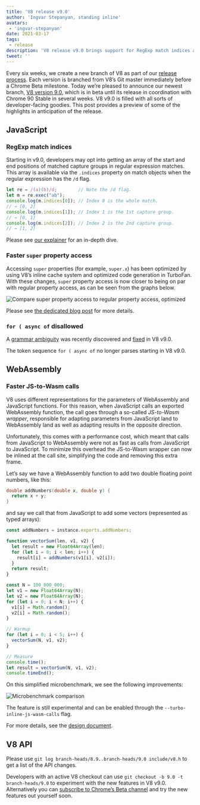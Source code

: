 ```yaml
---
title: 'V8 release v9.0'
author: 'Ingvar Stepanyan, standing inline'
avatars:
 - 'ingvar-stepanyan'
date: 2021-03-17
tags:
 - release
description: 'V8 release v9.0 brings support for RegExp match indices and various performance improvements.'
tweet: ''
---
```

Every six weeks, we create a new branch of V8 as part of our [release process](https://v8.dev/docs/release-process). Each version is branched from V8’s Git master immediately before a Chrome Beta milestone. Today we’re pleased to announce our newest branch, [V8 version 9.0](https://chromium.googlesource.com/v8/v8.git/+log/branch-heads/9.0), which is in beta until its release in coordination with Chrome 90 Stable in several weeks. V8 v9.0 is filled with all sorts of developer-facing goodies. This post provides a preview of some of the highlights in anticipation of the release.

## JavaScript

### RegExp match indices

Starting in v9.0, developers may opt into getting an array of the start and end positions of matched capture groups in regular expression matches. This array is available via the `.indices` property on match objects when the regular expression has the `/d` flag.

```javascript
let re = /(a)(b)/d;        // Note the /d flag.
let m = re.exec("ab");
console.log(m.indices[0]); // Index 0 is the whole match.
// → [0, 2]
console.log(m.indices[1]); // Index 1 is the 1st capture group.
// → [0, 1]
console.log(m.indices[2]); // Index 2 is the 2nd capture group.
// → [1, 2]
```

Please see [our explainer](https://v8.dev/features/regexp-match-indices) for an in-depth dive.

### Faster `super` property access

Accessing `super` properties (for example, `super.x`) has been optimized by using V8’s inline cache system and optimized code generation in TurboFan. With these changes, `super` property access is now closer to being on par with regular property access, as can be seen from the graphs below.

![Compare super property access to regular property access, optimized](/_img/fast-super/super-opt.svg)

Please see [the dedicated blog post](https://v8.dev/blog/fast-super) for more details.

### `for ( async of` disallowed

A [grammar ambiguity](https://github.com/tc39/ecma262/issues/2034) was recently discovered and [fixed](https://chromium-review.googlesource.com/c/v8/v8/+/2683221) in V8 v9.0.

The token sequence `for ( async of` no longer parses starting in V8 v9.0.

## WebAssembly

### Faster JS-to-Wasm calls

V8 uses different representations for the parameters of WebAssembly and JavaScript functions. For this reason, when JavaScript calls an exported WebAssembly function, the call goes through a so-called *JS-to-Wasm wrapper*, responsible for adapting parameters from JavaScript land to WebAssembly land as well as adapting results in the opposite direction.

Unfortunately, this comes with a performance cost, which meant that calls from JavaScript to WebAssembly were not as fast as calls from JavaScript to JavaScript. To minimize this overhead the JS-to-Wasm wrapper can now be inlined at the call site, simplifying the code and removing this extra frame.

Let’s say we have a WebAssembly function to add two double floating point numbers, like this:

```cpp
double addNumbers(double x, double y) {
  return x + y;
}
```

and say we call that from JavaScript to add some vectors (represented as typed arrays):

```javascript
const addNumbers = instance.exports.addNumbers;

function vectorSum(len, v1, v2) {
  let result = new Float64Array(len);
  for (let i = 0; i < len; i++) {
    result[i] = addNumbers(v1[i], v2[i]);
  }
  return result;
}

const N = 100_000_000;
let v1 = new Float64Array(N);
let v2 = new Float64Array(N);
for (let i = 0; i < N; i++) {
  v1[i] = Math.random();
  v2[i] = Math.random();
}

// Warmup
for (let i = 0; i < 5; i++) {
  vectorSum(N, v1, v2);
}

// Measure
console.time();
let result = vectorSum(N, v1, v2);
console.timeEnd();
```

On this simplified microbenchmark, we see the following improvements:

![Microbenchmark comparison](/_img/v8-release-90/js-to-wasm.svg)

The feature is still experimental and can be enabled through the `--turbo-inline-js-wasm-calls` flag.

For more details, see the [design document](https://docs.google.com/document/d/1mXxYnYN77tK-R1JOVo6tFG3jNpMzfueQN1Zp5h3r9aM/edit?ts=60103730).

## V8 API

Please use `git log branch-heads/8.9..branch-heads/9.0 include/v8.h` to get a list of the API changes.

Developers with an active V8 checkout can use `git checkout -b 9.0 -t branch-heads/9.0` to experiment with the new features in V8 v9.0. Alternatively you can [subscribe to Chrome’s Beta channel](https://www.google.com/chrome/browser/beta.html) and try the new features out yourself soon.
